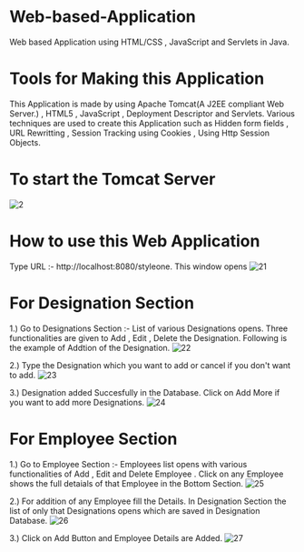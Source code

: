 # Web-based-Application
Web based Application using HTML/CSS , JavaScript and Servlets in Java. 

# Tools for Making this Application

This Application is made by using Apache Tomcat(A J2EE compliant Web Server.) , HTML5 , JavaScript , Deployment Descriptor and Servlets. Various techniques are used to
create this Application such as Hidden form fields , URL Rewritting , Session Tracking using Cookies , Using Http Session Objects.

# To start the Tomcat Server
![2](https://user-images.githubusercontent.com/78745440/172378006-96ddfd36-1136-4ecc-8373-823ef6bf852b.png)

# How to use this Web Application
Type URL :- http://localhost:8080/styleone. This window opens
![21](https://user-images.githubusercontent.com/78745440/172384822-05a6f5f5-0710-42a6-9366-6b290bd6f229.png)


# For Designation Section 
1.) Go to Designations Section :- List of various Designations opens. Three functionalities are given to Add , Edit , Delete the Designation.
Following is the example of Addtion of the Designation.
![22](https://user-images.githubusercontent.com/78745440/172385017-c79e98c0-f3dc-4c4d-8458-ecb69ebd34bf.png)



2.) Type the Designation which you want to add or cancel if you don't want to add.
![23](https://user-images.githubusercontent.com/78745440/172385228-776f72cb-8b70-469b-8a1e-b977d527fc86.png)

3.) Designation added Succesfully in the Database. Click on Add More if you want to add more Designations.
![24](https://user-images.githubusercontent.com/78745440/172385292-8e468247-7d24-477d-a66b-db1391bcc647.png)


# For Employee Section
1.) Go to Employee Section :- Employees list opens with various functionalities of Add , Edit and Delete Employee . Click on any Employee shows the full detaials of that Employee in the Bottom Section.
![25](https://user-images.githubusercontent.com/78745440/172385743-613099f1-7f33-442b-8339-a205da99cd38.png)


2.) For addition of any Employee fill the Details. In Designation Section the list of only that Designations opens which are saved in Designation Database.
![26](https://user-images.githubusercontent.com/78745440/172385661-c9e24938-36b3-4aa8-ad66-54dbbab8d4e6.png)

3.) Click on Add Button and Employee Details are Added.
![27](https://user-images.githubusercontent.com/78745440/172385712-e5b32138-1bf4-4ac8-96c4-13d9079dc916.png)


